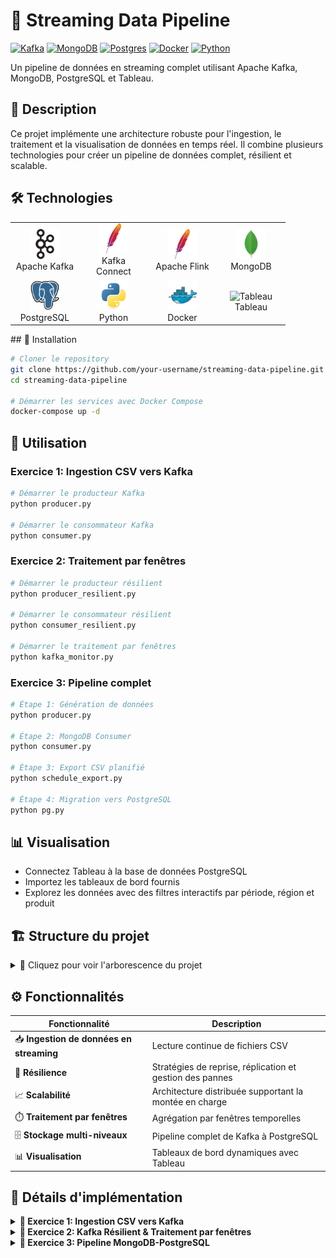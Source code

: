 # 🚀 Streaming Data Pipeline

[![Kafka](https://img.shields.io/badge/Apache%20Kafka-000?style=for-the-badge&logo=apachekafka)](https://kafka.apache.org/)
[![MongoDB](https://img.shields.io/badge/MongoDB-%234ea94b.svg?style=for-the-badge&logo=mongodb&logoColor=white)](https://www.mongodb.com/)
[![Postgres](https://img.shields.io/badge/postgres-%23316192.svg?style=for-the-badge&logo=postgresql&logoColor=white)](https://www.postgresql.org/)
[![Docker](https://img.shields.io/badge/docker-%230db7ed.svg?style=for-the-badge&logo=docker&logoColor=white)](https://www.docker.com/)
[![Python](https://img.shields.io/badge/python-3670A0?style=for-the-badge&logo=python&logoColor=ffdd54)](https://www.python.org/)

Un pipeline de données en streaming complet utilisant Apache Kafka, MongoDB, PostgreSQL et Tableau.

## 📌 Description

Ce projet implémente une architecture robuste pour l'ingestion, le traitement et la visualisation de données en temps réel. Il combine plusieurs technologies pour créer un pipeline de données complet, résilient et scalable.


## 🛠️ Technologies

<div align="center">
<table>
  <tr>
    <td align="center" width="96">
      <img src="https://raw.githubusercontent.com/devicons/devicon/master/icons/apachekafka/apachekafka-original.svg" width="48" height="48" alt="Kafka" />
      <br>Apache Kafka
    </td>
    <td align="center" width="96">
      <img src="https://raw.githubusercontent.com/devicons/devicon/master/icons/apache/apache-original.svg" width="48" height="48" alt="Kafka Connect" />
      <br>Kafka Connect
    </td>
    <td align="center" width="96">
      <img src="https://raw.githubusercontent.com/devicons/devicon/master/icons/apache/apache-original.svg" width="48" height="48" alt="Flink" />
      <br>Apache Flink
    </td>
    <td align="center" width="96">
      <img src="https://raw.githubusercontent.com/devicons/devicon/master/icons/mongodb/mongodb-original.svg" width="48" height="48" alt="MongoDB" />
      <br>MongoDB
    </td>
  </tr>
  <tr>
    <td align="center" width="96">
      <img src="https://raw.githubusercontent.com/devicons/devicon/master/icons/postgresql/postgresql-original.svg" width="48" height="48" alt="PostgreSQL" />
      <br>PostgreSQL
    </td>
    <td align="center" width="96">
      <img src="https://raw.githubusercontent.com/devicons/devicon/master/icons/python/python-original.svg" width="48" height="48" alt="Python" />
      <br>Python
    </td>
    <td align="center" width="96">
      <img src="https://raw.githubusercontent.com/devicons/devicon/master/icons/docker/docker-original.svg" width="48" height="48" alt="Docker" />
      <br>Docker
    </td>
    <td align="center" width="96">
      <img src="https://cdn.worldvectorlogo.com/logos/tableau-software.svg" width="48" height="48" alt="Tableau" />
      <br>Tableau
    </td>
  </tr>
</table>
</div>
## 🔧 Installation

```bash
# Cloner le repository
git clone https://github.com/your-username/streaming-data-pipeline.git
cd streaming-data-pipeline

# Démarrer les services avec Docker Compose
docker-compose up -d
```

## 🚀 Utilisation

### Exercice 1: Ingestion CSV vers Kafka

```bash
# Démarrer le producteur Kafka
python producer.py

# Démarrer le consommateur Kafka
python consumer.py
```

### Exercice 2: Traitement par fenêtres

```bash
# Démarrer le producteur résilient
python producer_resilient.py

# Démarrer le consommateur résilient
python consumer_resilient.py

# Démarrer le traitement par fenêtres
python kafka_monitor.py
```

### Exercice 3: Pipeline complet

```bash
# Étape 1: Génération de données
python producer.py

# Étape 2: MongoDB Consumer
python consumer.py

# Étape 3: Export CSV planifié
python schedule_export.py

# Étape 4: Migration vers PostgreSQL
python pg.py
```

## 📊 Visualisation

- Connectez Tableau à la base de données PostgreSQL
- Importez les tableaux de bord fournis
- Explorez les données avec des filtres interactifs par période, région et produit

## 🏗️ Structure du projet

<details>
<summary>📂 Cliquez pour voir l'arborescence du projet</summary>

```
streaming-data-pipeline/
├── 📄 docker-compose.yml        # Configuration des conteneurs
├── 📂 exercice1/
│   ├── 📄 connector.json        # Configuration Kafka Connect
│   ├── 🐍 producer.py           # Producteur CSV vers Kafka
│   └── 🐍 consumer.py           # Consommateur Kafka
├── 📂 exercice2/
│   ├── 🐍 producer_resilient.py # Producteur avec résilience
│   ├── 🐍 consumer_resilient.py # Consommateur avec gestion d'offsets
│   └── 🐍 kafka_monitor.py      # Traitement par fenêtres
└── 📂 exercice3/
    ├── 🐍 producer.py           # Génération de données de ventes
    ├── 🐍 consumer.py           # Stockage dans MongoDB
    ├── 🐍 schedule_export.py    # Export CSV régulier
    └── 🐍 pg.py                 # Migration vers PostgreSQL
```
</details>

## ⚙️ Fonctionnalités

<div align="center">

| Fonctionnalité | Description |
| --- | --- |
| 📥 **Ingestion de données en streaming** | Lecture continue de fichiers CSV |
| 🔄 **Résilience** | Stratégies de reprise, réplication et gestion des pannes |
| 📈 **Scalabilité** | Architecture distribuée supportant la montée en charge |
| ⏱️ **Traitement par fenêtres** | Agrégation par fenêtres temporelles |
| 🗄️ **Stockage multi-niveaux** | Pipeline complet de Kafka à PostgreSQL |
| 📊 **Visualisation** | Tableaux de bord dynamiques avec Tableau |

</div>

## 📝 Détails d'implémentation

<details>
<summary><b>🔄 Exercice 1: Ingestion CSV vers Kafka</b></summary>

```mermaid
graph LR
    A[Fichier CSV] -->|FileStreamSourceConnector| B[Topic Kafka]
    A -->|producer.py| B
    B -->|consumer.py| C[Console/Affichage]
    style A fill:#f9f9f9,stroke:#333,stroke-width:2px
    style B fill:#c5e8f7,stroke:#333,stroke-width:2px
    style C fill:#f9f9f9,stroke:#333,stroke-width:2px
```

- ✅ Utilisation de Kafka Connect avec FileStreamSourceConnector
- ✅ Développement d'un producteur Python pour la surveillance continue
- ✅ Transformation des données CSV en JSON
</details>

<details>
<summary><b>🔄 Exercice 2: Kafka Résilient & Traitement par fenêtres</b></summary>

```mermaid
graph LR
    A[producer_resilient.py] -->|partitionnement| B[Cluster Kafka<br>3 brokers]
    B -->|gestion des offsets| C[consumer_resilient.py]
    B -->|fenêtres temporelles| D[kafka_monitor.py]
    style A fill:#f9f9f9,stroke:#333,stroke-width:2px
    style B fill:#c5e8f7,stroke:#333,stroke-width:2px
    style C fill:#f9f9f9,stroke:#333,stroke-width:2px
    style D fill:#f9f9f9,stroke:#333,stroke-width:2px
```

- ✅ Cluster Kafka avec 3 brokers pour la haute disponibilité
- ✅ Configuration acks=all, retries, backoff pour la résilience
- ✅ Traitement par fenêtres glissantes d'une minute
</details>

<details>
<summary><b>🔄 Exercice 3: Pipeline MongoDB-PostgreSQL</b></summary>

```mermaid
graph LR
    A[producer.py] -->|Génération de données| B[Topic Kafka]
    B -->|consumer.py| C[MongoDB]
    C -->|schedule_export.py| D[Fichier CSV]
    D -->|pg.py| E[PostgreSQL]
    E -->|connexion| F[Tableau]
    style A fill:#f9f9f9,stroke:#333,stroke-width:2px
    style B fill:#c5e8f7,stroke:#333,stroke-width:2px
    style C fill:#c7e9c0,stroke:#333,stroke-width:2px
    style D fill:#f9f9f9,stroke:#333,stroke-width:2px
    style E fill:#dad5eb,stroke:#333,stroke-width:2px
    style F fill:#ffeaa5,stroke:#333,stroke-width:2px
```

- ✅ Génération de données de ventes (produit, région, montant, date)
- ✅ Stockage dans MongoDB avec indexation
- ✅ Export CSV programmé toutes les 2 minutes
- ✅ Migration vers PostgreSQL pour l'analyse avancée
- ✅ Visualisation avec Tableau
</details>

